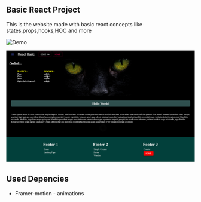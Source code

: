 ## Basic React Project
<p>This is the website made with basic react concepts like states,props,hooks,HOC and more</p>

![Demo](dilluck-react-basic.netlify.app)

![Basic React App](./react.jpg)

## Used Depencies
- Framer-motion - animations

